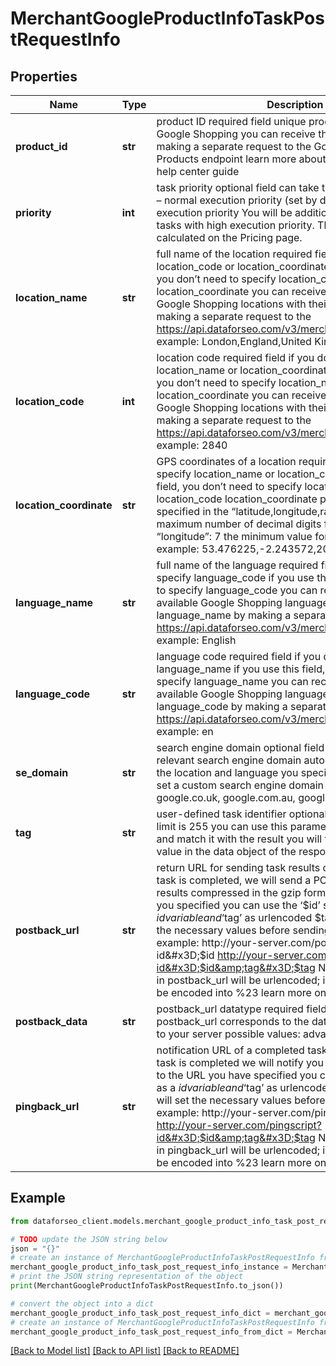 # MerchantGoogleProductInfoTaskPostRequestInfo


## Properties

Name | Type | Description | Notes
------------ | ------------- | ------------- | -------------
**product_id** | **str** | product ID required field unique product identifier in Google Shopping you can receive the product_id by making a separate request to the Google Shopping Products endpoint learn more about the parameter in this help center guide | [optional] 
**priority** | **int** | task priority optional field can take the following values: 1 – normal execution priority (set by default) 2 – high execution priority You will be additionally charged for the tasks with high execution priority. The cost can be calculated on the Pricing page. | [optional] 
**location_name** | **str** | full name of the location required field if you don’t specify location_code or location_coordinate if you use this field, you don’t need to specify location_code or location_coordinate you can receive the list of available Google Shopping locations with their location_name by making a separate request to the https://api.dataforseo.com/v3/merchant/google/locations example: London,England,United Kingdom | [optional] 
**location_code** | **int** | location code required field if you don’t specify location_name or location_coordinate if you use this field, you don’t need to specify location_name or location_coordinate you can receive the list of available Google Shopping locations with their location_code by making a separate request to the https://api.dataforseo.com/v3/merchant/google/locations example: 2840 | [optional] 
**location_coordinate** | **str** | GPS coordinates of a location required field if you don’t specify location_name or location_code if you use this field, you don’t need to specify location_name or location_code location_coordinate parameter should be specified in the “latitude,longitude,radius” format the maximum number of decimal digits for “latitude” and “longitude”: 7 the minimum value for “radius”: 199.9 example: 53.476225,-2.243572,200 | [optional] 
**language_name** | **str** | full name of the language required field if you don’t specify language_code if you use this field, you don’t need to specify language_code you can receive the list of available Google Shopping languages with their language_name by making a separate request to the https://api.dataforseo.com/v3/merchant/google/languages example: English | [optional] 
**language_code** | **str** | language code required field if you don’t specify language_name if you use this field, you don’t need to specify language_name you can receive the list of available Google Shopping languages with their language_code by making a separate request to the https://api.dataforseo.com/v3/merchant/google/languages example: en | [optional] 
**se_domain** | **str** | search engine domain optional field we choose the relevant search engine domain automatically according to the location and language you specify however, you can set a custom search engine domain in this field example: google.co.uk, google.com.au, google.de, etc. | [optional] 
**tag** | **str** | user-defined task identifier optional field the character limit is 255 you can use this parameter to identify the task and match it with the result you will find the specified tag value in the data object of the response | [optional] 
**postback_url** | **str** | return URL for sending task results optional field once the task is completed, we will send a POST request with its results compressed in the gzip format to the postback_url you specified you can use the ‘$id’ string as a $id variable and ‘$tag’ as urlencoded $tag variable. We will set the necessary values before sending the request. example: http://your-server.com/postbackscript?id&#x3D;$id http://your-server.com/postbackscript?id&#x3D;$id&amp;tag&#x3D;$tag Note: special characters in postback_url will be urlencoded; i.a., the # character will be encoded into %23 learn more on our Help Center | [optional] 
**postback_data** | **str** | postback_url datatype required field if you specify postback_url corresponds to the datatype that will be sent to your server possible values: advanced, html | [optional] 
**pingback_url** | **str** | notification URL of a completed task optional field when a task is completed we will notify you by GET request sent to the URL you have specified you can use the ‘$id’ string as a $id variable and ‘$tag’ as urlencoded $tag variable. We will set the necessary values before sending the request. example: http://your-server.com/pingscript?id&#x3D;$id http://your-server.com/pingscript?id&#x3D;$id&amp;tag&#x3D;$tag Note: special characters in pingback_url will be urlencoded; i.a., the # character will be encoded into %23 learn more on our Help Center | [optional] 

## Example

```python
from dataforseo_client.models.merchant_google_product_info_task_post_request_info import MerchantGoogleProductInfoTaskPostRequestInfo

# TODO update the JSON string below
json = "{}"
# create an instance of MerchantGoogleProductInfoTaskPostRequestInfo from a JSON string
merchant_google_product_info_task_post_request_info_instance = MerchantGoogleProductInfoTaskPostRequestInfo.from_json(json)
# print the JSON string representation of the object
print(MerchantGoogleProductInfoTaskPostRequestInfo.to_json())

# convert the object into a dict
merchant_google_product_info_task_post_request_info_dict = merchant_google_product_info_task_post_request_info_instance.to_dict()
# create an instance of MerchantGoogleProductInfoTaskPostRequestInfo from a dict
merchant_google_product_info_task_post_request_info_from_dict = MerchantGoogleProductInfoTaskPostRequestInfo.from_dict(merchant_google_product_info_task_post_request_info_dict)
```
[[Back to Model list]](../README.md#documentation-for-models) [[Back to API list]](../README.md#documentation-for-api-endpoints) [[Back to README]](../README.md)


